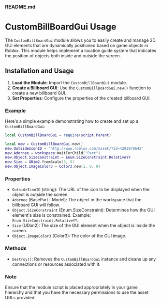 ### README.md

# CustomBillBoardGui Usage

The `CustomBillBoardGui` module allows you to easily create and manage 2D GUI elements that are dynamically positioned based on game objects in Roblox. This module helps implement a location guide system that indicates the position of objects both inside and outside the screen.

## Installation and Usage

1. **Load the Module**: Import the `CustomBillBoardGui` module.
2. **Create a Billboard GUI**: Use the `CustomBillBoardGui.new()` function to create a new billboard GUI.
3. **Set Properties**: Configure the properties of the created billboard GUI.

### Example

Here's a simple example demonstrating how to create and set up a `CustomBillBoardGui`:

```lua
local CustomBillBoardGui = require(script.Parent)

local new = CustomBillBoardGui.new()
new.OutsideIconID = "http://www.roblox.com/asset/?id=4292970642"
new.Adornee = workspace:WaitForChild("Part")
new.Object.SizeConstraint = Enum.SizeConstraint.RelativeYY
new.Size = UDim2.fromScale(5, 5)
new.Object.ImageColor3 = Color3.new(1, 0, 0)
```

### Properties

- `OutsideIconID` (string): The URL of the icon to be displayed when the object is outside the screen.
- `Adornee` (BasePart | Model): The object in the workspace that the billboard GUI will follow.
- `Object.SizeConstraint` (Enum.SizeConstraint): Determines how the GUI element's size is constrained. Example: `Enum.SizeConstraint.RelativeYY`.
- `Size` (UDim2): The size of the GUI element when the object is inside the screen.
- `Object.ImageColor3` (Color3): The color of the GUI image.

### Methods

- `Destroy()`: Removes the `CustomBillBoardGui` instance and cleans up any connections or resources associated with it.

### Note

Ensure that the module script is placed appropriately in your game hierarchy and that you have the necessary permissions to use the asset URLs provided.
